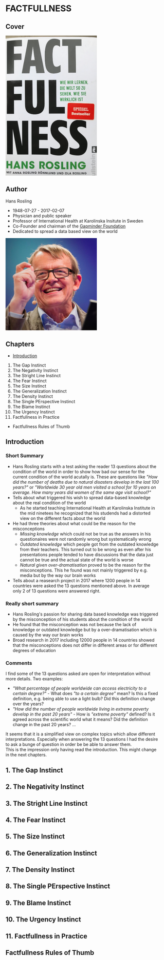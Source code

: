 # FACTFULLNESS

## Cover
<img src="./resources/factfullness.png" width="300px">

## Author
Hans Rosling
* 1948-07-27 - 2017-02-07
* Physician and public speaker
* Professor of International Health at Karolinska Insitute in Sweden
* Co-Founder and chairman of the [Gapminder Foundation](https://en.wikipedia.org/wiki/Gapminder_Foundation)
* Dedicated to spread a data based view on the world

<img src="./resources/factfullness_hans_rosling.png" width="300px">

## Chapters
* [Introduction](#Introduction)
1. The Gap Instinct
2. The Negativity Instinct
3. The Stright Line Instinct
4. The Fear Instinct
5. The Size Instinct
6. The Generalization Instinct
7. The Density Instinct
8. The Single PErspective Instinct
9. The Blame Instinct
10. The Urgency Instinct
11. Factfullness in Practice
*  Factfullness Rules of Thumb

## Introduction
### Short Summary
* Hans Rosling starts with a test asking the reader 13 questions about the condition of the world in order to show how bad our sense for the current condition of the world acutally is. These are questions like *"How did the number of deaths due to natural disasters develop in the last 100 years?"* or *"Worldwide 30 year old men visited a school for 10 years on average. How many years did women of the same age visit school?"*
* Tells about what triggered his wish to spread data-based knowledge about the real condition of the world
  * As he started teaching International Health at Karolinska Institute in the mid ninetees he recognized that his studends had a distorted view on the different facts about the world
* He had three theories about what could be the reason for the misconceptions
  * *Missing knowledge* which could not be true as the answers in his questionaires were not randomly wrong but systematically wrong
  * *Outdated knowledge* which people got from the outdated knowledge from their teachers. This turned out to be wrong as even after his presentations people tended to have discussions that the data just cannot be true and the actual state of the world is worse
  * *Natural given over-dramatisation* proved to be the reason for the misconceptions. This he found was not mainly triggered by e.g. media but by the way our brain works  
* Tells about a reasearch project in 2017 where 1200 people in 14 countries were asked the 13 questions mentioned above. In average only 2 of 13 questions were answered right.  


### Really short summary
* Hans Rosling's passion for sharing data based knowledge was triggered by the misconception of his students about the condition of the world
* He found that the misconception was not because the lack of knowledge or outdated knowledge but by a over-dramatisation which is caused by the way our brain works
* Broad research in 2017 including 12000 people in 14 countries showed that the misconceptions does not differ in different areas or for different degrees of education

### Comments
I find some of the 13 questions asked are open for interpretation without more details. Two examples:
* *"What percentage of people worldwide can access electricity to a certain degree?"* - What does *"to a certain degree"* mean? Is this a fixed definition, e.g. being able to use a light bulb? Did this definition change over the years?
* *"How did the number of people worldwide living in extreme poverty develop in the past 20 years"* - How is *"extreme poverty"* defined? Is it agreed across the scientific world what it means? Did the definition change in the past 20 years? ...  

It seems that it is a simplified view on complex topics which allow different interpretations. Especially when answering the 13 questions I had the desire to ask a bunge of question in order be be able to answer them.  
This is the impression only having read the introduction. This might change in the next chapters.

## 1. The Gap Instinct
## 2. The Negativity Instinct
## 3. The Stright Line Instinct
## 4. The Fear Instinct
## 5. The Size Instinct
## 6. The Generalization Instinct
## 7. The Density Instinct
## 8. The Single PErspective Instinct
## 9. The Blame Instinct
## 10. The Urgency Instinct
## 11. Factfullness in Practice
## Factfullness Rules of Thumb





